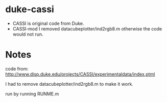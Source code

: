 # duke-cassi

* CASSI is original code from Duke.
* CASSI-mod I removed datacubeplotter/ind2rgb8.m otherwise the code would not run.

# Notes
code from: http://www.disp.duke.edu/projects/CASSI/experimentaldata/index.ptml

I had to remove
datacubeplotter/ind2rgb8.m to make it work.

run by running RUNME.m
